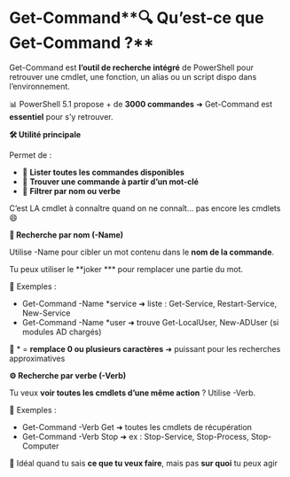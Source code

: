 # Get-Command**🔍 Qu’est-ce que Get-Command ?**

Get-Command est **l’outil de recherche intégré** de PowerShell pour retrouver une cmdlet, une fonction, un alias ou un script dispo dans l’environnement.

📊 PowerShell 5.1 propose + de **3000 commandes** ➜ Get-Command est **essentiel** pour s’y retrouver.



**🛠️ Utilité principale**

Permet de :

- 🔎 **Lister toutes les commandes disponibles**
- 🧭 **Trouver une commande à partir d’un mot-clé**
- 🧩 **Filtrer par nom ou verbe**

C’est LA cmdlet à connaître quand on ne connaît… pas encore les cmdlets 😄



**🧩 Recherche par nom (-Name)**

Utilise -Name pour cibler un mot contenu dans le **nom de la commande**.

Tu peux utiliser le **joker *** pour remplacer une partie du mot.

🧪 Exemples :

- Get-Command -Name *service ➜ liste : Get-Service, Restart-Service, New-Service
- Get-Command -Name *user ➜ trouve Get-LocalUser, New-ADUser (si modules AD chargés)

📌 * = **remplace 0 ou plusieurs caractères** ➜ puissant pour les recherches approximatives



**⚙️ Recherche par verbe (-Verb)**

Tu veux **voir toutes les cmdlets d’une même action** ? Utilise -Verb.

🧪 Exemples :

- Get-Command -Verb Get ➜ toutes les cmdlets de récupération
- Get-Command -Verb Stop ➜ ex : Stop-Service, Stop-Process, Stop-Computer

📌 Idéal quand tu sais **ce que tu veux faire**, mais pas **sur quoi** tu peux agir
